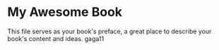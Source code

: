 My Awesome Book
=======

This file serves as your book's preface, a great place to describe your book's content and ideas. gaga11